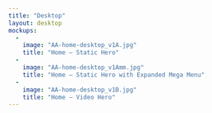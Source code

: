 ```yaml
---
title: "Desktop"
layout: desktop
mockups:
  -
    image: "AA-home-desktop_v1A.jpg"
    title: "Home – Static Hero"
  -
    image: "AA-home-desktop_v1Amm.jpg"
    title: "Home – Static Hero with Expanded Mega Menu"
  -
    image: "AA-home-desktop_v1B.jpg"
    title: "Home – Video Hero"
---
```

